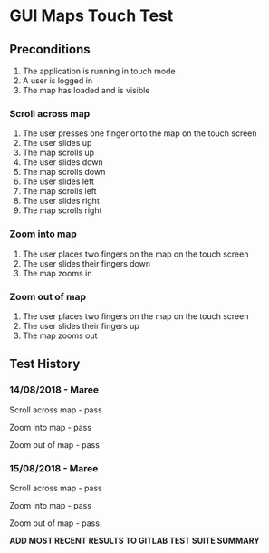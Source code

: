 # GUI Maps Touch Test

## Preconditions
1. The application is running in touch mode
2. A user is logged in
3. The map has loaded and is visible

### Scroll across map
1. The user presses one finger onto the map on the touch screen
2. The user slides up
3. The map scrolls up
4. The user slides down
5. The map scrolls down
6. The user slides left
7. The map scrolls left
8. The user slides right
9. The map scrolls right

### Zoom into map
1. The user places two fingers on the map on the touch screen
2. The user slides their fingers down
3. The map zooms in

### Zoom out of map
1. The user places two fingers on the map on the touch screen
2. The user slides their fingers up
3. The map zooms out


## Test History

### 14/08/2018 - Maree

Scroll across map - pass

Zoom into map - pass

Zoom out of map - pass

### 15/08/2018 - Maree

Scroll across map - pass

Zoom into map - pass

Zoom out of map - pass

**ADD MOST RECENT RESULTS TO GITLAB TEST SUITE SUMMARY**
